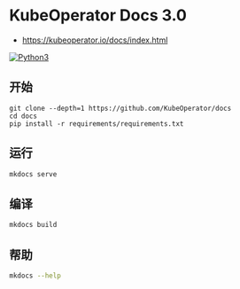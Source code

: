 # KubeOperator Docs 3.0

- https://kubeoperator.io/docs/index.html

[![Python3](https://img.shields.io/badge/python-3.6-green.svg?style=plastic)](https://www.python.org/)

## 开始

```shell
git clone --depth=1 https://github.com/KubeOperator/docs
cd docs
pip install -r requirements/requirements.txt
```

## 运行

```bash
mkdocs serve
```

## 编译

```bash
mkdocs build
```

## 帮助

```bash
mkdocs --help
```
